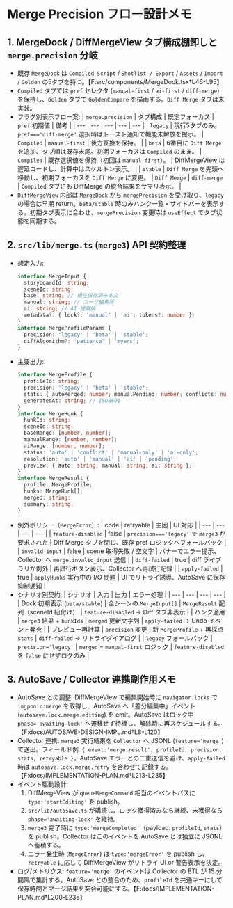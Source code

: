 # Merge Precision フロー設計メモ

## 1. MergeDock / DiffMergeView タブ構成棚卸しと `merge.precision` 分岐
- 既存 `MergeDock` は `Compiled Script` / `Shotlist / Export` / `Assets` / `Import` / `Golden` の5タブを持つ。【F:src/components/MergeDock.tsx†L46-L95】
- `Compiled` タブでは `pref` セレクタ (`manual-first` / `ai-first` / `diff-merge`) を保持し、`Golden` タブで `GoldenCompare` を描画する。`Diff Merge` タブは未実装。
- フラグ別表示フロー案:
  | `merge.precision` | タブ構成 | 既定フォーカス | `pref` 初期値 | 備考 |
  | --- | --- | --- | --- | --- |
  | `legacy` | 現行5タブのみ。`pref==='diff-merge'` 選択時はトースト通知で機能未解放を提示。 | `Compiled` | `manual-first` | 後方互換を保持。 |
  | `beta` | 6番目に `Diff Merge` を追加、タブ順は既存末尾。初期フォーカスは `Compiled` のまま。 | `Compiled` | 既存選択値を保持（初回は `manual-first`）。 | DiffMergeView は遅延ロードし、計算中はスケルトン表示。 |
  | `stable` | `Diff Merge` を先頭へ移動し、初期フォーカスを `Diff Merge` に変更。 | `Diff Merge` | `diff-merge` | `Compiled` タブにも DiffMerge の統合結果をサマリ表示。 |
- `DiffMergeView` 内部は `MergeDock` から `mergePrecision` を受け取り、`legacy` の場合は早期 return。`beta/stable` 時のみハンク一覧・サイドバーを表示する。初期タブ表示に合わせ、`mergePrecision` 変更時は `useEffect` でタブ状態を同期する。 

## 2. `src/lib/merge.ts` (`merge3`) API 契約整理
- 想定入力:
  ```ts
  interface MergeInput {
    storyboardId: string;
    sceneId: string;
    base: string; // 現在保存済み本文
    manual: string; // ユーザ編集版
    ai: string; // AI 提案版
    metadata?: { lock?: 'manual' | 'ai'; tokens?: number };
  }
  interface MergeProfileParams {
    precision: 'legacy' | 'beta' | 'stable';
    diffAlgorithm?: 'patience' | 'myers';
  }
  ```
- 主要出力:
  ```ts
  interface MergeProfile {
    profileId: string;
    precision: 'legacy' | 'beta' | 'stable';
    stats: { autoMerged: number; manualPending: number; conflicts: number };
    generatedAt: string; // ISO8601
  }
  interface MergeHunk {
    hunkId: string;
    sceneId: string;
    baseRange: [number, number];
    manualRange: [number, number];
    aiRange: [number, number];
    status: 'auto' | 'conflict' | 'manual-only' | 'ai-only';
    resolution: 'auto' | 'manual' | 'ai' | 'pending';
    preview: { auto: string; manual: string; ai: string };
  }
  interface MergeResult {
    profile: MergeProfile;
    hunks: MergeHunk[];
    merged: string;
    summary: string;
  }
  ```
- 例外ポリシー（`MergeError`）:
  | code | retryable | 主因 | UI 対応 |
  | --- | --- | --- | --- |
  | `feature-disabled` | false | `precision==='legacy'` で `merge3` が要求された | Diff Merge タブを閉じ、既存 pref ロジックへフォールバック |
  | `invalid-input` | false | scene 取得失敗 / 空文字 | バナーでエラー提示、Collector へ `merge.invalid_input` 送信 |
  | `diff-failed` | true | diff ライブラリが例外 | 再試行ボタン表示、Collector へ再試行記録 |
  | `apply-failed` | true | `applyHunks` 実行中の I/O 問題 | UI でリトライ誘導、AutoSave に保存抑制通知 |
- シナリオ別契約:
  | シナリオ | 入力 | 出力 | エラー処理 |
  | --- | --- | --- | --- |
  | Dock 初期表示 (`beta/stable`) | 全シーンの `MergeInput[]` | `MergeResult` 配列（sceneId 紐付け） | `feature-disabled` → Diff タブ非表示 |
  | ハンク適用 | `merge3` 結果 + `hunkIds` | `merged` 更新文字列 | `apply-failed` → Undo イベント発火 |
  | プレビュー再計算 | `precision` 変更 | 新 `MergeProfile` + 再採点 `stats` | `diff-failed` → リトライダイアログ |
  | `legacy` フォールバック | `precision='legacy'` | `merged` = `manual-first` ロジック | `feature-disabled` を `false` にせずログのみ |

## 3. AutoSave / Collector 連携副作用メモ
- AutoSave との調整: DiffMergeView で編集開始時に `navigator.locks` で `imgponic:merge` を取得し、AutoSave へ「差分編集中」イベント (`autosave.lock.merge.editing`) を emit。AutoSave はロック中 `phase='awaiting-lock'` へ遷移せず待機し、解除時に再スケジュールする。【F:docs/AUTOSAVE-DESIGN-IMPL.md†L8-L120】
- Collector 連携: `merge3` 実行結果を `Collector` へ JSONL (`feature='merge'`) で送出。フィールド例: `{ event:'merge.result', profileId, precision, stats, retryable }`。AutoSave エラーとの二重送信を避け、`apply-failed` 時は `autosave.lock.merge.retry` を合わせて記録する。【F:docs/IMPLEMENTATION-PLAN.md†L213-L235】
- イベント駆動設計:
  1. DiffMergeView が `queueMergeCommand` 相当のイベントバスに `type:'startEditing'` を publish。
  2. `src/lib/autosave.ts` が購読し、ロック獲得済みなら継続、未獲得なら `phase='awaiting-lock'` を維持。
  3. `merge3` 完了時に `type:'mergeCompleted'`（payload: `profileId`, `stats`）を publish。Collector はこのイベントを AutoSave とは独立に JSONL へ蓄積する。
  4. エラー発生時 (`MergeError`) は `type:'mergeError'` を publish し、`retryable` に応じて DiffMergeView がリトライ UI or 警告表示を決定。
- ログ/メトリクス: `feature='merge'` のイベントは Collector の ETL が 15 分間隔で集計する。AutoSave との整合のため、`profileId` を共通キーにして保存時間とマージ結果を突合可能にする。【F:docs/IMPLEMENTATION-PLAN.md†L200-L235】
